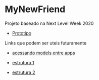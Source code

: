 # MyNewFriend

Projeto baseado na Next Level Week 2020

- [Prototipo](https://www.figma.com/file/wEQ9tApiKU7VS8SLegZXMg/MyNewFriend?node-id=0%3A1)

Links que podem ser uteis futuramente

- [acessando models entre apps](https://stackoverflow.com/questions/47403118/accessing-a-single-model-between-multiple-apps-django/47403174)

- [estrutura 1](http://blog.dunderlabs.com/django-boilerplate-a-estrutura-de-projeto-django-que-tenho-usado.html)

- [estrutura 2](https://developer.mozilla.org/pt-BR/docs/Learn/Server-side/Django/skeleton_website)